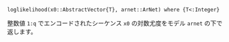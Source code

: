 ```
loglikelihood(x0::AbstractVector{T}, arnet::ArNet) where {T<:Integer}
```

整数値 `1:q` でエンコードされたシーケンス `x0` の対数尤度をモデル `arnet` の下で返します。
